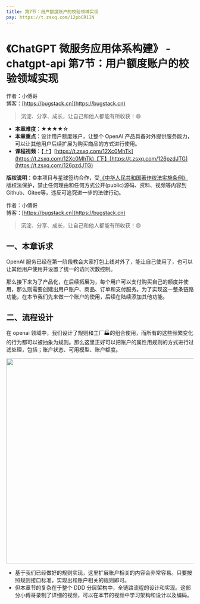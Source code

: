 ```yaml
---
title: 第7节：用户额度账户的校验领域实现
pay: https://t.zsxq.com/12pbCR1IN
---
```


# 《ChatGPT 微服务应用体系构建》 - chatgpt-api 第7节：用户额度账户的校验领域实现

作者：小傅哥
<br/>博客：[https://bugstack.cn](https://bugstack.cn)

>沉淀、分享、成长，让自己和他人都能有所收获！😄

- **本章难度**：★★★★☆
- **本章重点**：设计用户额度账户，让整个 OpenAI 产品具备对外提供服务能力，可以让其他用户后续扩展为购买商品的方式进行使用。
- **课程视频**：【上】[https://t.zsxq.com/12Xc0MhTk](https://t.zsxq.com/12Xc0MhTk)【下】[https://t.zsxq.com/126pzdJTG](https://t.zsxq.com/126pzdJTG)

**版权说明**：©本项目与星球签约合作，受[《中华人民共和国著作权法实施条例》](http://www.gov.cn/zhengce/2020-12/26/content_5573623.htm) 版权法保护，禁止任何理由和任何方式公开(public)源码、资料、视频等内容到Github、Gitee等，违反可追究进一步的法律行动。

作者：小傅哥
<br/>博客：[https://bugstack.cn](https://bugstack.cn)

>沉淀、分享、成长，让自己和他人都能有所收获！😄

## 一、本章诉求

OpenAI 服务已经在第一阶段教会大家打包上线对外了，能让自己使用了，也可以让其他用户使用并设置了统一的访问次数控制。

那么接下来为了产品化，在后续拓展为，每个用户可以支付购买自己的额度并使用，那么则需要创建出用户账户、商品、订单和支付服务。为了实现这一整条链路功能，在本节我们先来做一个账户的使用，后续在陆续添加其他功能。

## 二、流程设计

在 openai 领域中，我们设计了规则和工厂🏭的组合使用，而所有的这些频繁变化的行为都可以被抽象为规则。那么这里正好可以把账户的属性用规则的方式进行过滤处理，包括；账户状态、可用模型、账户额度。

<div align="center">
    <img src="https://bugstack.cn/images/article/project/chatgpt/chatgpt-api-07-01.png?raw=true" width="550px">
</div>

- 基于我们已经做好的规则实现，这里扩展账户相关的内容会非常容易。只要按照规则接口标准，实现出和账户相关的规则即可。
- 但本章节的复杂在于整个 DDD 分层架构中，全链路流程的设计和实现。这部分小傅哥录制了详细的视频，可以在本节的视频中学习架构和设计以及编码。
